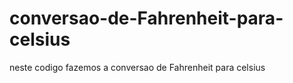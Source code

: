 # conversao-de-Fahrenheit-para-celsius
neste codigo fazemos a conversao de  Fahrenheit  para celsius
